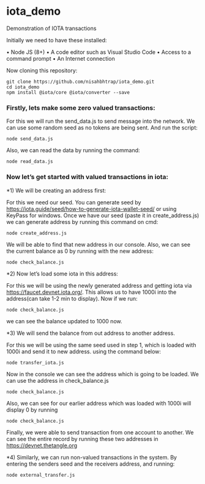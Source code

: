 # iota_demo
Demonstration of IOTA transactions

Initially we need to have these installed:

•	Node JS (8+)
•	A code editor such as Visual Studio Code
•	Access to a command prompt
•	An Internet connection

Now cloning this repository:
```
git clone https://github.com/nisahbhtrap/iota_demo.git
cd iota_demo
npm install @iota/core @iota/converter --save
```
### Firstly, lets make some zero valued transactions:

For this we will run the send_data.js to send message into the network. We can use some random seed as no tokens are being sent. And run the script:
```
node send_data.js
```
Also, we can read the data by running the command:
```
node read_data.js
```
### Now let’s get started with valued transactions in iota:


*1) We will be creating an address first:

For this we need our seed. You can generate seed by https://iota.guide/seed/how-to-generate-iota-wallet-seed/ or using KeyPass for windows.
Once we have our seed (paste it in create_address.js) we can generate address by running this command on cmd:
```
node create_address.js
```
We will be able to find that new address in our console.
Also, we can see the current balance as 0 by running with the new address:
```
node check_balance.js
```
*2) Now let’s load some iota in this address:

For this we will be using the newly generated address and getting iota via https://faucet.devnet.iota.org/.
This allows us to have 1000i into the address(can take 1-2 min to display).
Now if we run:
```
node check_balance.js
```
we can see the balance updated to 1000 now.

*3)  We will send the balance from out address to another address.

For this we will be using the same seed used in step 1, which is loaded with 1000i and send it to new address.
using the command below:
```
node transfer_iota.js
```
Now in the console we can see the address which is going to be loaded.
We can use the address in check_balance.js
```
node check_balance.js 
```
Also, we can see for our earlier address which was loaded with 1000i will display 0 by running
```
node check_balance.js 
```
Finally, we were able to send transaction from one account to another.
We can see the entire record by running these two addresses in  https://devnet.thetangle.org

*4)  Similarly, we can run non-valued transactions in the system. 
By entering the senders seed and the receivers address, and running:
``` 
node external_transfer.js
```


